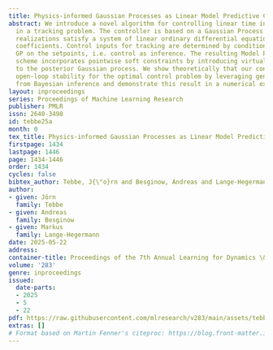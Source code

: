 ```yaml
---
title: Physics-informed Gaussian Processes as Linear Model Predictive Controller
abstract: We introduce a novel algorithm for controlling linear time invariant systems
  in a tracking problem. The controller is based on a Gaussian Process (GP) whose
  realizations satisfy a system of linear ordinary differential equations with constant
  coefficients. Control inputs for tracking are determined by conditioning the prior
  GP on the setpoints, i.e. control as inference. The resulting Model Predictive Control
  scheme incorporates pointwise soft constraints by introducing virtual setpoints
  to the posterior Gaussian process. We show theoretically that our controller satisfies
  open-loop stability for the optimal control problem by leveraging general results
  from Bayesian inference and demonstrate this result in a numerical example.
layout: inproceedings
series: Proceedings of Machine Learning Research
publisher: PMLR
issn: 2640-3498
id: tebbe25a
month: 0
tex_title: Physics-informed Gaussian Processes as Linear Model Predictive Controller
firstpage: 1434
lastpage: 1446
page: 1434-1446
order: 1434
cycles: false
bibtex_author: Tebbe, J{\"o}rn and Besginow, Andreas and Lange-Hegermann, Markus
author:
- given: Jörn
  family: Tebbe
- given: Andreas
  family: Besginow
- given: Markus
  family: Lange-Hegermann
date: 2025-05-22
address:
container-title: Proceedings of the 7th Annual Learning for Dynamics \& Control Conference
volume: '283'
genre: inproceedings
issued:
  date-parts:
  - 2025
  - 5
  - 22
pdf: https://raw.githubusercontent.com/mlresearch/v283/main/assets/tebbe25a/tebbe25a.pdf
extras: []
# Format based on Martin Fenner's citeproc: https://blog.front-matter.io/posts/citeproc-yaml-for-bibliographies/
---
```

